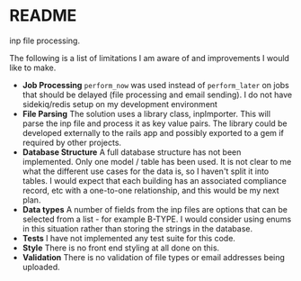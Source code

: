 # README

inp file processing.

The following is a list of limitations I am aware of and improvements I would like to make.

* **Job Processing** `perform_now` was used instead of `perform_later` on jobs that should be delayed (file processing and email sending). I do not have sidekiq/redis setup on my development environment
* **File Parsing** The solution uses a library class, inpImporter. This will parse the inp file and process it as key value pairs. The library could be developed externally to the rails app and possibly exported to a gem if required by other projects.
* **Database Structure** A full database structure has not been implemented. Only one model / table has been used. It is not clear to me what the different use cases for the data is, so I haven't split it into tables. I would expect that each building has an associated compliance record, etc with a one-to-one relationship, and this would be my next plan.
* **Data types** A number of fields from the inp files are options that can be selected from a list - for example B-TYPE. I would consider using enums in this situation rather than storing the strings in the database.
* **Tests** I have not implemented any test suite for this code.
* **Style** There is no front end styling at all done on this.
* **Validation** There is no validation of file types or email addresses being uploaded.